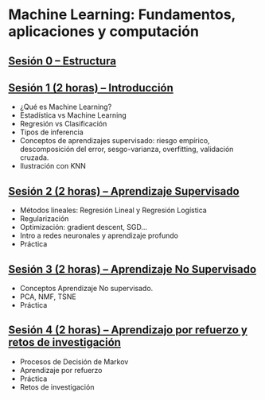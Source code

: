 # Machine Learning: Fundamentos, aplicaciones y computación


## [Sesión 0 – Estructura](https://roinaveiro.github.io/curso-ml-JAE/sesion_00/00-intro.pdf)


## [Sesión 1 (2 horas) – Introducción](https://roinaveiro.github.io/curso-ml-JAE/sesion_01/01-intro.pdf)

* ¿Qué es Machine Learning?
* Estadística vs Machine Learning
* Regresión vs Clasificación
* Tipos de inferencia
* Conceptos de aprendizajes supervisado: riesgo empírico, descomposición del error, sesgo-varianza, overfitting, validación cruzada.
* Ilustración con KNN 

## [Sesión 2 (2 horas) – Aprendizaje Supervisado](https://roinaveiro.github.io/curso-ml-JAE/sesion_02/02-supervised.html#1)

* Métodos lineales: Regresión Lineal y Regresión Logística
* Regularización
* Optimización: gradient descent, SGD...
* Intro a redes neuronales y aprendizaje profundo
* Práctica

## [Sesión 3 (2 horas) – Aprendizaje No Supervisado](https://roinaveiro.github.io/curso-ml-JAE/sesion_03/03-unsupervised.html#1)

* Conceptos Aprendizaje No supervisado.
* PCA, NMF, TSNE
* Práctica

## [Sesión 4 (2 horas) – Aprendizajo por refuerzo y retos de investigación](https://roinaveiro.github.io/curso-ml-JAE/sesion_04/04-RL.pdf#1)

* Procesos de Decisión de Markov
* Aprendizaje por refuerzo
* Práctica
* Retos de investigación
